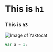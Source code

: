# This is `h1`
### This is `h3`

![Image of Yaktocat](https://octodex.github.com/images/yaktocat.png)

```javascript
var a = 1;
```
